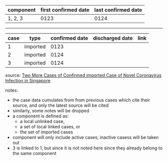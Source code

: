 | component | first confirmed date | last confirmed date |
| - | - | - |
| 1, 2, 3 | 0123 | 0124 |

---

| case | type | confirmed date | discharged date | link
| - | - | - | - | - |
| 1 | imported | 0123 | | |
| 2 | imported | 0124 | | |
| 3 | imported | 0124 | | |

source: [Two More Cases of Confirmed imported Case of Novel Coronavirus Infection in Singapore](https://www.moh.gov.sg/news-highlights/details/two-more-cases-of-confirmed-imported-case-of-novel-coronavirus-infection-in-singapore)

notes:
- the case data cumulates from from previous cases which cite their source, and only the latest source will be cited
- similarly, some notes will be dropped
- a component is defined as:
  - a local unlinked case,
  - a set of local linked cases, or
  - the set of imported cases
- component will only include active cases; inactive casess will be taken out
- 3 is linked to 1, but since it is not noted here since they already belong to the same component
